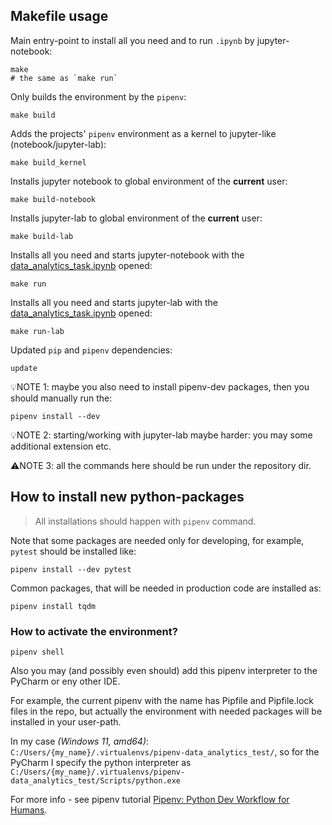 ## Makefile usage

Main entry-point to install all you need and to run `.ipynb` by jupyter-notebook:

```shell
make
# the same as `make run`
```

Only builds the environment by the `pipenv`:

```shell
make build
```

Adds the projects' `pipenv` environment as a kernel to jupyter-like (notebook/jupyter-lab):
```shell
make build_kernel
```

Installs jupyter notebook to global environment of the **current** user:
```shell
make build-notebook
```

Installs jupyter-lab to global environment of the **current** user:
```shell
make build-lab
```

Installs all you need and starts jupyter-notebook with the [data_analytics_task.ipynb](data_analytics_task.ipynb) opened:
```shell
make run
```

Installs all you need and starts jupyter-lab with the [data_analytics_task.ipynb](data_analytics_task.ipynb) opened:
```shell
make run-lab
```

Updated `pip` and `pipenv` dependencies:
```shell
update
```

💡NOTE 1: maybe you also need to install pipenv-dev packages, then you should manually run the:
```shell
pipenv install --dev
```

💡NOTE 2: starting/working with jupyter-lab maybe harder: you may some additional extension etc.

⚠️NOTE 3: all the commands here should be run under the repository dir.


## How to install new python-packages

> All installations should happen with `pipenv` command.

Note that some packages are needed only for developing, for example, `pytest` should be installed like:
```shell
pipenv install --dev pytest
```

Common packages, that will be needed in production code are installed as:
```shell
pipenv install tqdm
```

### How to activate the environment?

```shell
pipenv shell
```

Also you may (and possibly even should) add this pipenv interpreter to the PyCharm or eny other IDE.

For example, the current pipenv with the name has Pipfile and Pipfile.lock files in the repo, but actually the 
environment with needed packages will be installed in your user-path.  

In my case _(Windows 11, amd64)_: `C:/Users/{my_name}/.virtualenvs/pipenv-data_analytics_test/`, 
so for the PyCharm I specify the python interpreter as 
`C:/Users/{my_name}/.virtualenvs/pipenv-data_analytics_test/Scripts/python.exe`

For more info - see pipenv tutorial [Pipenv: Python Dev Workflow for Humans](https://pipenv.pypa.io/en/latest/).